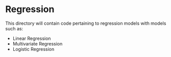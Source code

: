 # Regression

This directory will contain code pertaining to regression models with models such as:

  - Linear Regression
  - Multivariate Regression
  - Logistic Regression


